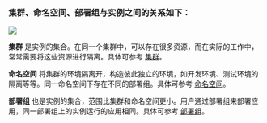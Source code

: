 ### 集群、命名空间、部署组与实例之间的关系如下：

![](https://main.qcloudimg.com/raw/355952bf6f6d5b68bac1990989257320.jpg)

**集群** 是实例的集合。在同一个集群中，可以存在很多资源，而在实际的工作中，常常需要将这些资源进行隔离。具体可参考 [集群](https://cloud.tencent.com/document/product/649/13684)。

**命名空间** 将集群的环境隔离开，构造彼此独立的环境，如开发环境、测试环境的隔离等等。同一命名空间下存在不同的部署组。具体可参考 [命名空间](https://cloud.tencent.com/document/product/649/15522)。
    
**部署组** 也是实例的集合，范围比集群和命名空间更小。用户通过部署组来部署应用，同一部署组上的实例运行的应用相同。具体可参考 [部署组](https://cloud.tencent.com/document/product/649/16932)。
